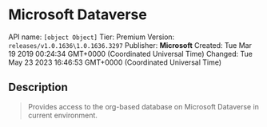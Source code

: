 # Microsoft Dataverse
API name: `[object Object]`
Tier: Premium
Version: `releases/v1.0.1636\1.0.1636.3297`
Publisher: **Microsoft**
Created: Tue Mar 19 2019 00:24:34 GMT+0000 (Coordinated Universal Time)
Changed: Tue May 23 2023 16:46:53 GMT+0000 (Coordinated Universal Time)

## Description
> Provides access to the org-based database on Microsoft Dataverse in current environment.
